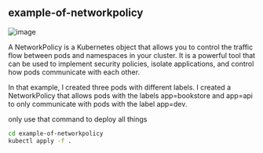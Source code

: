 ## example-of-networkpolicy

![image](https://github.com/git-black-ninja/example-of-networkpolicy/assets/141961610/c87c80de-da7e-4023-a3b9-3b122f5d53c7)


A NetworkPolicy is a Kubernetes object that allows you to control the traffic flow between pods and namespaces in your cluster. It is a powerful tool that can be used to implement security policies, isolate applications, and control how pods communicate with each other.

In that example, I created three pods with different labels. I created a NetworkPolicy that allows pods with the labels app=bookstore and app=api to only communicate with pods with the label app=dev.

only use that command to deploy all things


```bash
cd example-of-networkpolicy
kubectl apply -f .
```
